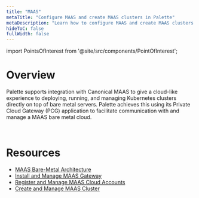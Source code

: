 ```yaml
---
title: "MAAS"
metaTitle: "Configure MAAS and create MAAS clusters in Palette"
metaDescription: "Learn how to configure MAAS and create MAAS clusters in Palette"
hideToC: false
fullWidth: false
---
```





import PointsOfInterest from '@site/src/components/PointOfInterest';

# Overview

Palette supports integration with Canonical MAAS to give a cloud-like experience to deploying, running, and managing Kubernetes clusters directly on top of bare metal servers. Palette achieves this using its Private Cloud Gateway (PCG) application to facilitate communication with and manage a MAAS bare metal cloud. 

<br />





# Resources

- [MAAS Bare-Metal Architecture](/clusters/data-center/maas/architecture)
- [Install and Manage MAAS Gateway](/clusters/data-center/maas/install-manage-maas-pcg)
- [Register and Manage MAAS Cloud Accounts](/clusters/data-center/maas/register-manage-maas-cloud-accounts)
- [Create and Manage MAAS Cluster](/clusters/data-center/maas/create-manage-maas-clusters)


<br />
<br />
